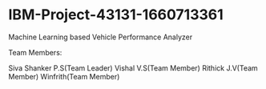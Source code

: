 # IBM-Project-43131-1660713361
Machine Learning based Vehicle Performance Analyzer

Team Members:

Siva Shanker P.S(Team Leader)
Vishal V.S(Team Member)
Rithick J.V(Team Member)
Winfrith(Team Member)
